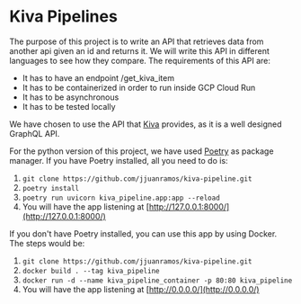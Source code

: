 # Kiva Pipelines

The purpose of this project is to write an API that retrieves data from another api given an id and returns it. We will write this API in different languages to see how they compare. The requirements of this API are:

- It has to have an endpoint /get_kiva_item
- It has to be containerized in order to run inside GCP Cloud Run
- It has to be asynchronous
- It has to be tested locally

We have chosen to use the API that [Kiva](https://www.kiva.org/build) provides, as it is a well designed GraphQL API.

For the python version of this project, we have used [Poetry](https://python-poetry.org/) as package manager. If you have Poetry installed, all you need to do is:

1. `git clone https://github.com/jjuanramos/kiva-pipeline.git`
2. `poetry install`
3. `poetry run uvicorn kiva_pipeline.app:app --reload`
4. You will have the app listening at [http://127.0.0.1:8000/](http://127.0.0.1:8000/)

If you don't have Poetry installed, you can use this app by using Docker. The steps would be:

1. `git clone https://github.com/jjuanramos/kiva-pipeline.git`
2. `docker build . --tag kiva_pipeline`
3. `docker run -d --name kiva_pipeline_container -p 80:80 kiva_pipeline`
4. You will have the app listening at [http://0.0.0.0/](http://0.0.0.0/)